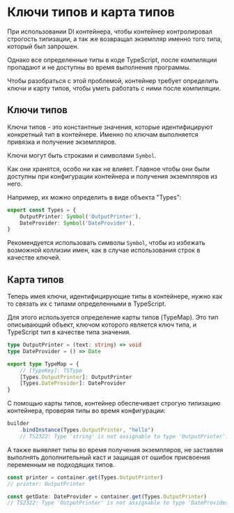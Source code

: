 # Ключи типов и карта типов
При использовании DI контейнера, чтобы контейнер контролировал строгость типизации,
а так же возвращал экземпляр именно того типа, который был запрошен.

Однако все определенные типы в коде TypeScript,
после компиляции пропадают и не доступны во время выполнения программы.

Чтобы разобраться с этой проблемой, контейнер требует определить
ключи и карту типов, чтобы уметь работать с ними после компиляции.

## Ключи типов
Ключи типов - это константные значения, которые идентифицируют конкретный тип в контейнере.
Именно по ключам выполняется привязка и получение экземпляров.

Ключи могут быть строками и символами `Symbol`.

Как они хранятся, особо ни как не влияет.
Главное чтобы они были доступны при конфигурации контейнера и получения экземпляров из него.

Например, их можно определить в виде объекта "Types":
```ts
export const Types = {
    OutputPrinter: Symbol('OutputPrinter'),
    DateProvider: Symbol('DateProvider'),
}
```

Рекомендуется использовать символы `Symbol`,
чтобы из избежать возможной коллизии имен,
как в случае использования строк в качестве ключей.

## Карта типов
Теперь имея ключи, идентифицирующие типы в контейнере,
нужно как то связать их с типами определенными в TypeScript.

Для этого используется определение карты типов (TypeMap).
Это тип описывающий объект, ключом которого является ключ типа,
и TypeScript тип в качестве типа значения.

```ts
type OutputPrinter = (text: string) => void
type DateProvider = () => Date

export type TypeMap = {
    // [TypeKey]: TSType
    [Types.OutputPrinter]: OutputPrinter
    [Types.DateProvider]: DateProvider
}

```

С помощью карты типов, контейнер обеспечивает строгую типизацию
контейнера, проверяя типы во время конфигурации:

```ts
builder
    .bindInstance(Types.OutputPrinter, "hello")
    // TS2322: Type 'string' is not assignable to type 'OutputPrinter'.
```

А также выявляет типы во время получения экземпляров,
не заставляя выполнять дополнительный каст
и защищая от ошибок присвоения переменным не подходящих типов.
```ts
const printer = container.get(Types.OutputPrinter)
// printer: OutputPrinter

const getDate: DateProvider = container.get(Types.OutputPrinter)
// TS2322: Type 'OutputPrinter' is not assignable to type 'DateProvider'.
```